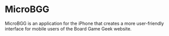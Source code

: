 # MicroBGG
MicroBGG is an application for the iPhone that creates a more user-friendly interface for mobile users of the Board Game Geek website.
